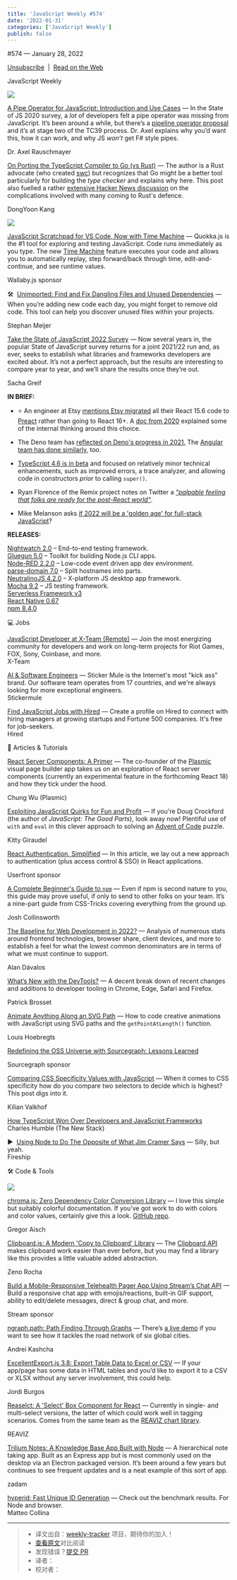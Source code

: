 ```yaml
---
title: 'JavaScript Weekly #574'
date: '2022-01-31'
categories: ['JavaScript Weekly']
publish: false
---
```

#​574 — January 28, 2022

[Unsubscribe](https://javascriptweekly.com/link/119099/web)  |  [Read on the Web](https://javascriptweekly.com/link/119100/web)

JavaScript Weekly

[![](https://res.cloudinary.com/cpress/image/upload/w_1280,e_sharpen:60/xbrtnhjvalt0al01p0nm.jpg)](https://javascriptweekly.com/link/119185/web)

[A Pipe Operator for JavaScript: Introduction and Use Cases](https://javascriptweekly.com/link/119185/web "2ality.com") — In the State of JS 2020 survey, a _lot_ of developers felt a pipe operator was missing from JavaScript. It’s been around a while, but there’s a [pipeline operator proposal](https://javascriptweekly.com/link/119186/web) and it’s at stage two of the TC39 process. Dr. Axel explains why you’d want this, how it can work, and why JS _won’t_ get F# style pipes.

Dr. Axel Rauschmayer

[On Porting the TypeScript Compiler to Go (vs Rust)](https://javascriptweekly.com/link/119145/web "kdy1.dev") — The author is a Rust advocate (who created [swc](https://javascriptweekly.com/link/119146/web)) but recognizes that Go might be a better tool particularly for building the _type checker_ and explains why here. This post also fuelled a rather [extensive Hacker News discussion](https://javascriptweekly.com/link/119147/web) on the complications involved with many coming to Rust's defence.

DongYoon Kang

[![](https://copm.s3.amazonaws.com/582b4c11.png)](https://javascriptweekly.com/link/119101/web)

[JavaScript Scratchpad for VS Code, Now with Time Machine](https://javascriptweekly.com/link/119101/web "quokkajs.com") — Quokka.js is the #1 tool for exploring and testing JavaScript. Code runs immediately as you type. The new [Time Machine](https://javascriptweekly.com/link/119102/web) feature executes your code and allows you to automatically replay, step forward/back through time, edit-and-continue, and see runtime values.

Wallaby.js sponsor

🛠  [Unimported: Find and Fix Dangling Files and Unused Dependencies](https://javascriptweekly.com/link/119148/web "github.com") — When you’re adding new code each day, you might forget to remove old code. This tool can help you discover unused files within your projects.

Stephan Meijer

[Take the State of JavaScript 2022 Survey](https://javascriptweekly.com/link/119149/web "stateofjs.com") — Now several years in, the popular State of JavaScript survey returns for a joint 2021/22 run and, as ever, seeks to establish what libraries and frameworks developers are excited about. It’s not a perfect approach, but the results are interesting to compare year to year, and we’ll share the results once they’re out.

Sacha Greif

**IN BRIEF:**

*   ⭐️ An engineer at Etsy [mentions Etsy migrated](https://javascriptweekly.com/link/119150/web) all their React 15.6 code to [Preact](https://javascriptweekly.com/link/119151/web) rather than going to React 16+. A [doc from 2020](https://javascriptweekly.com/link/119194/web) explained some of the internal thinking around this choice.
    
*   The Deno team has [reflected on Deno's progress in 2021.](https://javascriptweekly.com/link/119187/web) The [Angular team has done similarly,](https://javascriptweekly.com/link/119188/web) too.
    
*   [TypeScript 4.6 is in beta](https://javascriptweekly.com/link/119152/web) and focused on relatively minor technical enhancements, such as improved errors, a trace analyzer, and allowing code in constructors _prior_ to calling `super()`.
    
*   Ryan Florence of the Remix project notes on Twitter a _["palpable feeling that folks are ready for the post-React world"](https://javascriptweekly.com/link/119153/web)_.
    
*   Mike Melanson asks [if 2022 will be a 'golden age' for full-stack JavaScript](https://javascriptweekly.com/link/119154/web)?
    

**RELEASES:**

[Nightwatch 2.0](https://javascriptweekly.com/link/119189/web) – End-to-end testing framework.  
[Gluegun 5.0](https://javascriptweekly.com/link/119155/web) – Toolkit for building Node.js CLI apps.  
[Node-RED 2.2.0](https://javascriptweekly.com/link/119156/web) – Low-code event driven app dev environment.  
[parse-domain 7.0](https://javascriptweekly.com/link/119157/web) – Split hostnames into parts.  
[NeutralinoJS 4.2.0](https://javascriptweekly.com/link/119158/web) – X-platform JS desktop app framework.  
[Mocha 9.2](https://javascriptweekly.com/link/119159/web) – JS testing framework.  
[Serverless Framework v3](https://javascriptweekly.com/link/119190/web)  
[React Native 0.67](https://javascriptweekly.com/link/119160/web)  
[npm 8.4.0](https://javascriptweekly.com/link/119161/web)

💻 Jobs

[JavaScript Developer at X-Team (Remote)](https://javascriptweekly.com/link/119103/web) — Join the most energizing community for developers and work on long-term projects for Riot Games, FOX, Sony, Coinbase, and more.  
X-Team

[AI & Software Engineers](https://javascriptweekly.com/link/119104/web) — Sticker Mule is the Internet's most "kick ass" brand. Our software team operates from 17 countries, and we're always looking for more exceptional engineers.  
Stickermule

[Find JavaScript Jobs with Hired](https://javascriptweekly.com/link/119105/web) — Create a profile on Hired to connect with hiring managers at growing startups and Fortune 500 companies. It's free for job-seekers.  
Hired

📒 Articles & Tutorials

[React Server Components: A Primer](https://javascriptweekly.com/link/119162/web "blog.plasmic.app") — The co-founder of the [Plasmic](https://javascriptweekly.com/link/119163/web) visual page builder app takes us on an exploration of React server components (currently an experimental feature in the forthcoming React 18) and how they tick under the hood.

Chung Wu (Plasmic)

[Exploiting JavaScript Quirks for Fun and Profit](https://javascriptweekly.com/link/119164/web "kittygiraudel.com") — If you're Doug Crockford (the author of _JavaScript: The Good Parts_), look away now! Plentiful use of `with` and `eval` in this clever approach to solving an [Advent of Code](https://javascriptweekly.com/link/119165/web) puzzle.

Kitty Giraudel

[React Authentication, Simplified](https://javascriptweekly.com/link/119106/web "userfront.com") — In this article, we lay out a new approach to authentication (plus access control & SSO) in React applications.

Userfront sponsor

[A Complete Beginner's Guide to `npm`](https://javascriptweekly.com/link/119167/web "css-tricks.com") — Even if npm is second nature to you, this guide may prove useful, if only to send to other folks on your team. It’s a nine-part guide from CSS-Tricks covering everything from the ground up.

Josh Collinsworth

[The Baseline for Web Development in 2022?](https://javascriptweekly.com/link/119168/web "engineering.linecorp.com") — Analysis of numerous stats around frontend technologies, browser share, client devices, and more to establish a feel for what the lowest common denominators are in terms of what we must continue to support.

Alan Dávalos

[What’s New with the DevTools?](https://javascriptweekly.com/link/119169/web "www.smashingmagazine.com") — A decent break down of recent changes and additions to developer tooling in Chrome, Edge, Safari and Firefox.

Patrick Brosset

[Animate Anything Along an SVG Path](https://javascriptweekly.com/link/119170/web "tympanus.net") — How to code creative animations with JavaScript using SVG paths and the `getPointAtLength()` function.

Louis Hoebregts

[Redefining the OSS Universe with Sourcegraph: Lessons Learned](https://javascriptweekly.com/link/119108/web "about.sourcegraph.com")

Sourcegraph sponsor

[Comparing CSS Specificity Values with JavaScript](https://javascriptweekly.com/link/119171/web "kilianvalkhof.com") — When it comes to CSS specificity how do you compare two selectors to decide which is highest? This post digs into it.

Kilian Valkhof

[How TypeScript Won Over Developers and JavaScript Frameworks](https://javascriptweekly.com/link/119172/web)  
Charles Humble (The New Stack)

▶  [Using Node to Do The Opposite of What Jim Cramer Says](https://javascriptweekly.com/link/119191/web) — Silly, but yeah.  
Fireship

🛠 Code & Tools

[![](https://res.cloudinary.com/cpress/image/upload/w_1280,e_sharpen:60/chcwkbfwx58zwvecqzvc.jpg)](https://javascriptweekly.com/link/119173/web)

[chroma.js: Zero Dependency Color Conversion Library](https://javascriptweekly.com/link/119173/web "vis4.net") — I love this simple but suitably colorful documentation. If you’ve got work to do with colors and color values, certainly give this a look. [GitHub repo](https://javascriptweekly.com/link/119174/web).

Gregor Aisch

[Clipboard.js: A Modern 'Copy to Clipboard' Library](https://javascriptweekly.com/link/119175/web "github.com") — The [Clipboard API](https://javascriptweekly.com/link/119176/web) makes clipboard work easier than ever before, but you may find a library like this provides a little valuable added abstraction.

Zeno Rocha

[Build a Mobile-Responsive Telehealth Pager App Using Stream’s Chat API](https://javascriptweekly.com/link/119107/web "getstream.io") — Build a responsive chat app with emojis/reactions, built-in GIF support, ability to edit/delete messages, direct & group chat, and more.

Stream sponsor

[ngraph.path: Path Finding Through Graphs](https://javascriptweekly.com/link/119177/web "github.com") — There’s [a live demo](https://javascriptweekly.com/link/119178/web) if you want to see how it tackles the road network of six global cities.

Andrei Kashcha

[ExcellentExport.js 3.8: Export Table Data to Excel or CSV](https://javascriptweekly.com/link/119179/web "github.com") — If your app/page has some data in HTML tables and you’d like to export it to a CSV or XLSX without any server involvement, this could help.

Jordi Burgos

[Reaselct: A 'Select' Box Component for React](https://javascriptweekly.com/link/119180/web "github.com") — Currently in single- and multi-select versions, the latter of which could work well in tagging scenarios. Comes from the same team as the [REAVIZ chart library](https://javascriptweekly.com/link/119182/web).

REAVIZ

[Trilium Notes: A Knowledge Base App Built with Node](https://javascriptweekly.com/link/119183/web "github.com") — A hierarchical note taking app. Built as an Express app but is most commonly used on the desktop via an Electron packaged version. It’s been around a few years but continues to see frequent updates and is a neat example of this sort of app.

zadam

[hyperid: Fast Unique ID Generation](https://javascriptweekly.com/link/119184/web) — Check out the benchmark results. For Node and browser.  
Matteo Collina

---
> * 译文出自：[weekly-tracker](https://github.com/FEDarling/weekly-tracker) 项目，期待你的加入！
> * [查看原文]()对比阅读
> * 发现错误？[提交 PR](https://github.com/FEDarling/weekly-tracker/blob/main/javascript_weekly/574/README.md)
> * 译者：
> * 校对者：
